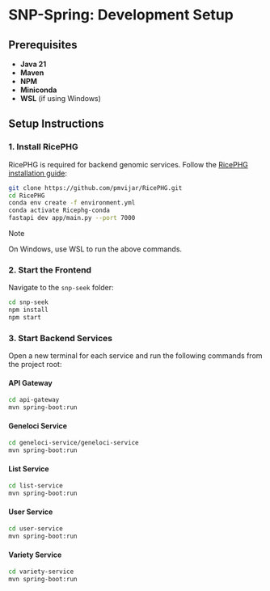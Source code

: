 # SNP-Spring: Development Setup

## Prerequisites

- **Java 21**
- **Maven**
- **NPM**
- **Miniconda**
- **WSL** (if using Windows)

## Setup Instructions

### 1. Install RicePHG

RicePHG is required for backend genomic services. Follow the [RicePHG installation guide](https://github.com/pmvijar/RicePHG):

```bash
git clone https://github.com/pmvijar/RicePHG.git
cd RicePHG
conda env create -f environment.yml
conda activate Ricephg-conda
fastapi dev app/main.py --port 7000
```

> [!NOTE]  
> On Windows, use WSL to run the above commands.

### 2. Start the Frontend

Navigate to the `snp-seek` folder:

```bash
cd snp-seek
npm install
npm start
```

### 3. Start Backend Services

Open a new terminal for each service and run the following commands from the project root:

#### API Gateway

```bash
cd api-gateway
mvn spring-boot:run
```

#### Geneloci Service

```bash
cd geneloci-service/geneloci-service
mvn spring-boot:run
```

#### List Service

```bash
cd list-service
mvn spring-boot:run
```

#### User Service

```bash
cd user-service
mvn spring-boot:run
```

#### Variety Service

```bash
cd variety-service
mvn spring-boot:run
```
